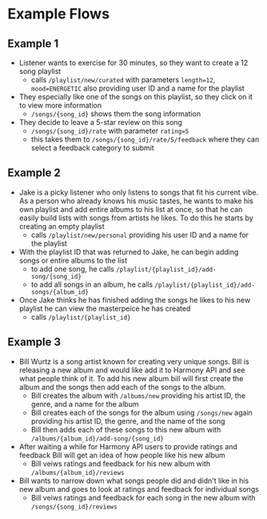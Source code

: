 # Example Flows
## Example 1
- Listener wants to exercise for 30 minutes, so they want to create a 12 song playlist
  - calls `/playlist/new/curated` with parameters `length=12`, `mood=ENERGETIC` also providing user ID and a name for the playlist
- They especially like one of the songs on this playlist, so they click on it to view more information
  - `/songs/{song_id}` shows them the song information
- They decide to leave a 5-star review on this song
  - `/songs/{song_id}/rate` with parameter `rating=5`
  - this takes them to `/songs/{song_id}/rate/5/feedback` where they can select a feedback category to submit

## Example 2
- Jake is a picky listener who only listens to songs that fit his current vibe. As a person who already knows his music tastes, he wants to make his own playlist and add entire albums to his list at once, so that he can easily build lists with songs from artists he likes. To do this he starts by creating an empty playlist
  - calls `/playlist/new/personal` providing his user ID and a name for the playlist
- With the playlist ID that was returned to Jake, he can begin adding songs or entire albums to the list
  - to add one song, he calls `/playlist/{playlist_id}/add-song/{song_id}`
  - to add all songs in an album, he calls `/playlist/{playlist_id}/add-songs/{album_id}`
- Once Jake thinks he has finished adding the songs he likes to his new playlist he can view the masterpeice he has created
  - calls `/playlist/{playlist_id}`

## Example 3
- Bill Wurtz is a song artist known for creating very unique songs. Bill is releasing a new album and would like add it to Harmony API and see what people think of it. To add his new album bill will first create the album and the songs then add each of the songs to the album.
  - Bill creates the album with `/albums/new` providing his artist ID, the genre, and a name for the album
  - Bill creates each of the songs for the album using `/songs/new` again providing his artist ID, the genre, and the name of the song
  - Bill then adds each of these songs to this new album with `/albums/{album_id}/add-song/{song_id}`
- After waiting a while for Harmony API users to provide ratings and feedback Bill will get an idea of how people like his new album
  - Bill veiws ratings and feedback for his new album with `/albums/{album_id}/reviews`
- Bill wants to narrow down what songs people did and didn't like in his new album and goes to look at ratings and feedback for individual songs
  - Bill veiws ratings and feedback for each song in the new album with `/songs/{song_id}/reviews`

